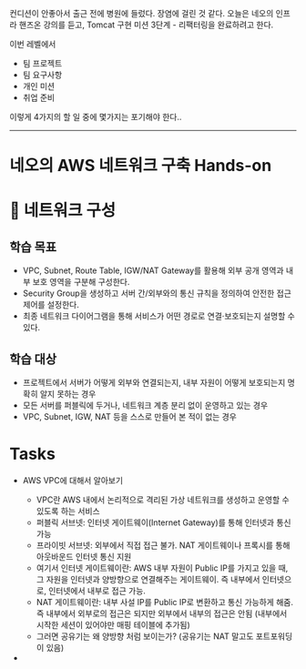 컨디션이 안좋아서 출근 전에 병원에 들렀다. 장염에 걸린 것 같다.
오늘은 네오의 인프라 핸즈온 강의를 듣고, Tomcat 구현 미션 3단계 - 리팩터링을 완료하려고 한다.

이번 레벨에서 
- 팀 프로젝트
- 팀 요구사항
- 개인 미션
- 취업 준비

이렇게 4가지의 할 일 중에 몇가지는 포기해야 한다..


---

# 네오의 AWS 네트워크 구축 Hands-on
# 🚀 네트워크 구성

## 학습 목표

- VPC, Subnet, Route Table, IGW/NAT Gateway를 활용해 외부 공개 영역과 내부 보호 영역을 구분해 구성한다.
- Security Group을 생성하고 서버 간/외부와의 통신 규칙을 정의하여 안전한 접근 제어를 설정한다.
- 최종 네트워크 다이어그램을 통해 서비스가 어떤 경로로 연결·보호되는지 설명할 수 있다.

## 학습 대상

- 프로젝트에서 서버가 어떻게 외부와 연결되는지, 내부 자원이 어떻게 보호되는지 명확히 알지 못하는 경우
- 모든 서버를 퍼블릭에 두거나, 네트워크 계층 분리 없이 운영하고 있는 경우
- VPC, Subnet, IGW, NAT 등을 스스로 만들어 본 적이 없는 경우


# Tasks
-  AWS VPC에 대해서 알아보기
	- VPC란 AWS 내에서 논리적으로 격리된 가상 네트워크를 생성하고 운영할 수 있도록 하는 서비스
	- 퍼블릭 서브넷: 인터넷 게이트웨이(Internet Gateway)를 통해 인터넷과 통신 가능
	- 프라이빗 서브넷: 외부에서 직접 접근 불가. NAT 게이트웨이나 프록시를 통해 아웃바운드 인터넷 통신 지원
	- 여기서 인터넷 게이트웨이란: AWS 내부 자원이 Public IP를 가지고 있을 때, 그 자원을 인터넷과 양방향으로 연결해주는 게이트웨이. 즉 내부에서 인터넷으로, 인터넷에서 내부로 접근 가능.
	- NAT 게이트웨이란: 내부 사설 IP를 Public IP로 변환하고 통신 가능하게 해줌. 즉 내부에서 외부로의 접근은 되지만 외부에서 내부의 접근은 안됨 (내부에서 시작한 세션이 있어야만 매핑 테이블에 추가됨)
	- 그러면 공유기는 왜 양방향 처럼 보이는가? (공유기는 NAT 말고도 포트포워딩이 있음)


- 